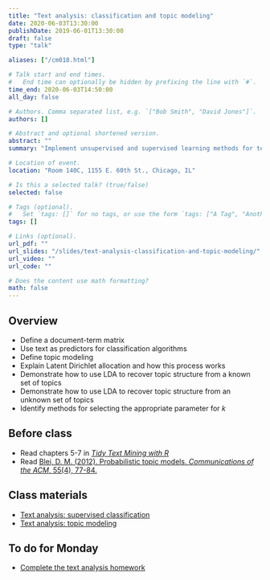 ```yaml
---
title: "Text analysis: classification and topic modeling"
date: 2020-06-03T13:30:00
publishDate: 2019-06-01T13:30:00
draft: false
type: "talk"

aliases: ["/cm018.html"]

# Talk start and end times.
#   End time can optionally be hidden by prefixing the line with `#`.
time_end: 2020-06-03T14:50:00
all_day: false

# Authors. Comma separated list, e.g. `["Bob Smith", "David Jones"]`.
authors: []

# Abstract and optional shortened version.
abstract: ""
summary: "Implement unsupervised and supervised learning methods for text data."

# Location of event.
location: "Room 140C, 1155 E. 60th St., Chicago, IL"

# Is this a selected talk? (true/false)
selected: false

# Tags (optional).
#   Set `tags: []` for no tags, or use the form `tags: ["A Tag", "Another Tag"]` for one or more tags.
tags: []

# Links (optional).
url_pdf: ""
url_slides: "/slides/text-analysis-classification-and-topic-modeling/"
url_video: ""
url_code: ""

# Does the content use math formatting?
math: false
---
```




## Overview

* Define a document-term matrix
* Use text as predictors for classification algorithms
* Define topic modeling
* Explain Latent Dirichlet allocation and how this process works
* Demonstrate how to use LDA to recover topic structure from a known set of topics
* Demonstrate how to use LDA to recover topic structure from an unknown set of topics
* Identify methods for selecting the appropriate parameter for $k$

## Before class

* Read chapters 5-7 in [*Tidy Text Mining with R*](http://tidytextmining.com/)
* Read [Blei, D. M. (2012). Probabilistic topic models. *Communications of the ACM*, 55(4), 77-84.](http://cacm.acm.org/magazines/2012/4/147361-probabilistic-topic-models/fulltext)

## Class materials

* [Text analysis: supervised classification](/notes/supervised-text-classification/)
* [Text analysis: topic modeling](/notes/topic-modeling/)

## To do for Monday

* [Complete the text analysis homework](/homework/text-analysis/)
